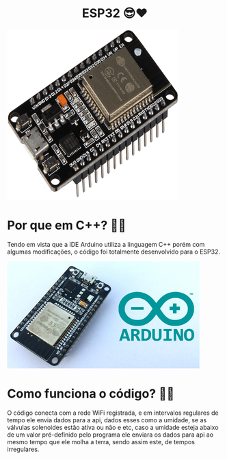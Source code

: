 <h1 align="center">ESP32 😎❤</h1>

<img src="esp32Img.png"  width="400" height="400"/>

# Por que em C++? 🤔👀
Tendo em vista que a IDE Arduino utiliza a linguagem C++ porém com algumas modificações, o código foi totalmente desenvolvido para o ESP32.

<img src="espArduino.jpg"  width="450" height="250"/>

<br>

# Como funciona o código? 📐🤨
O código conecta com a rede WiFi registrada, e em intervalos regulares de tempo ele envia dados para a api, dados esses como a umidade, se as válvulas solenoides estão ativa ou não e etc, caso a umidade esteja abaixo de um valor pré-definido pelo programa ele enviara os dados para api ao mesmo tempo que ele molha a terra, sendo assim este, de tempos irregulares.
